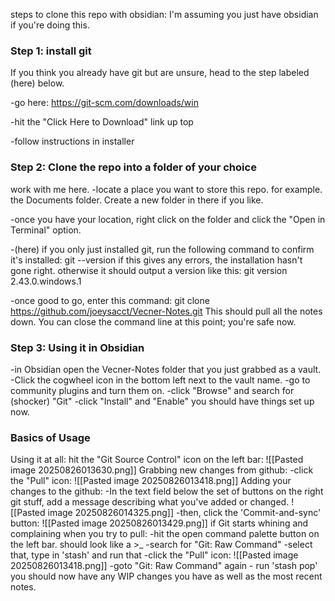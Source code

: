 steps to clone this repo with obsidian:
I'm assuming you just have obsidian if you're doing this.

### Step 1: install git
If you think you already have git but are unsure, head to the step labeled  (here) below.

-go here: https://git-scm.com/downloads/win

-hit the "Click Here to Download" link up top

-follow instructions in installer

### Step 2: Clone the repo into a folder of your choice
work with me here.
-locate a place you want to store this repo. for example. the Documents folder. Create a new folder in there if you like.

-once you have your location, right click on the folder and click the "Open in Terminal" option.

-(here) if you only just installed git, run the following command to confirm it's installed:
	git --version
if this gives any errors, the installation hasn't gone right. otherwise it should output a version like this:
	git version 2.43.0.windows.1

-once good to go, enter this command:
	git clone https://github.com/joeysacct/Vecner-Notes.git
This should pull all the notes down. You can close the command line at this point; you're safe now.

### Step 3: Using it in Obsidian
-in Obsidian open the Vecner-Notes folder that you just grabbed as a vault.
-Click the cogwheel icon in the bottom left next to the vault name. 
-go to community plugins and turn them on.
-click "Browse" and search for (shocker) "Git"
-click "Install" and "Enable"
you should have things set up now.

### Basics of Usage
Using it at all:
	hit the "Git Source Control" icon on the left bar:
	![[Pasted image 20250826013630.png]]
Grabbing new changes from github:
	-click the "Pull" icon: ![[Pasted image 20250826013418.png]]
Adding your changes to the github:
	-In the text field below the set of buttons on the right git stuff, add a message describing what you've added or changed. ![[Pasted image 20250826014325.png]]
	-then, click the 'Commit-and-sync' button: ![[Pasted image 20250826013429.png]]
if Git starts whining and complaining when you try to pull:
	-hit the open command palette button on the left bar. should look like a >_
	-search for "Git: Raw Command"
	-select that, type in 'stash' and run that
	-click the "Pull" icon: ![[Pasted image 20250826013418.png]]
	-goto "Git: Raw Command" again
	- run 'stash pop'
	you should now have any WIP changes you have as well as the most recent notes.
	